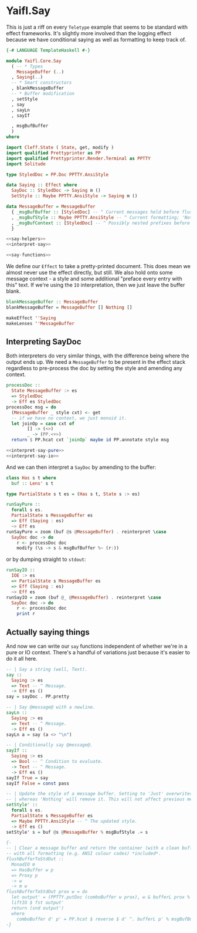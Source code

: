 # Yaifl.Say

This is just a riff on every `Teletype` example that seems to be standard with effect frameworks. It's slightly more involved than the logging effect because we have conditional saying as well as formatting to keep track of.

```haskell file=src/Yaifl/Core/Say.hs
{-# LANGUAGE TemplateHaskell #-}

module Yaifl.Core.Say
  ( -- * Types
    MessageBuffer (..)
  , Saying(..)
  -- * Smart constructors
  , blankMessageBuffer
  -- * Buffer modification
  , setStyle
  , say
  , sayLn
  , sayIf

  , msgBufBuffer
  )
where

import Cleff.State ( State, get, modify )
import qualified Prettyprinter as PP
import qualified Prettyprinter.Render.Terminal as PPTTY
import Solitude

type StyledDoc = PP.Doc PPTTY.AnsiStyle

data Saying :: Effect where
  SayDoc :: StyledDoc -> Saying m ()
  SetStyle :: Maybe PPTTY.AnsiStyle -> Saying m ()

data MessageBuffer = MessageBuffer
  { _msgBufBuffer :: [StyledDoc] -- ^ Current messages held before flushing.
  , _msgBufStyle :: Maybe PPTTY.AnsiStyle -- ^ Current formatting; 'Nothing' = plain.
  , _msgBufContext :: [StyledDoc] -- ^ Possibly nested prefixes before every message.
  }

<<say-helpers>>
<<interpret-say>>

<<say-functions>>
```

We define our `Effect` to take a pretty-printed document. This does mean we almost never use the effect directly, but still. We also hold onto some message context - a style and some additional "preface every entry with this" text. If we're using the `IO` interpretation, then we just leave the buffer blank.

```haskell id=say-helpers
blankMessageBuffer :: MessageBuffer
blankMessageBuffer = MessageBuffer [] Nothing []

makeEffect ''Saying
makeLenses ''MessageBuffer
```

## Interpreting SayDoc

Both interpreters do very similar things, with the difference being where the output ends up. We need a `MessageBuffer` to be present in the effect stack regardless to pre-process the doc by setting the style and amending any context.

```haskell id=interpret-say
processDoc ::
  State MessageBuffer :> es
  => StyledDoc
  -> Eff es StyledDoc
processDoc msg = do
  (MessageBuffer _ style cxt) <- get
  -- if we have no context, we just monoid it.
  let joinOp = case cxt of
        [] -> (<>)
        _ -> (PP.<+>)
  return $ PP.hcat cxt `joinOp` maybe id PP.annotate style msg

<<interpret-say-pure>>
<<interpret-say-io>>
```

And we can then interpret a `SayDoc` by amending to the buffer:

```haskell id=interpret-say-pure
class Has s t where
  buf :: Lens' s t

type PartialState s t es = (Has s t, State s :> es)

runSayPure ::
  forall s es. 
  PartialState s MessageBuffer es
  => Eff (Saying : es)
  ~> Eff es
runSayPure = zoom (buf @s @MessageBuffer) . reinterpret \case
  SayDoc doc -> do
    r <- processDoc doc
    modify (\s -> s & msgBufBuffer %~ (r:))

```

or by dumping straight to `stdout`:

```haskell id=interpret-say-io
runSayIO ::
  IOE :> es
  => PartialState s MessageBuffer es
  => Eff (Saying : es)
  ~> Eff es
runSayIO = zoom (buf @_ @MessageBuffer) . reinterpret \case
  SayDoc doc -> do
    r <- processDoc doc
    print r
```

## Actually saying things

And now we can write our `say` functions independent of whether we're in a pure or IO context. There's a handful of variations just because it's easier to do it all here.

```haskell id=say-functions
-- | Say a string (well, Text).
say :: 
  Saying :> es 
  => Text -- ^ Message.
  -> Eff es ()
say = sayDoc . PP.pretty

-- | Say @message@ with a newline.
sayLn :: 
  Saying :> es 
  => Text -- ^ Message.
  -> Eff es ()
sayLn a = say (a <> "\n")

-- | Conditionally say @message@.
sayIf :: 
  Saying :> es 
  => Bool -- ^ Condition to evaluate.
  -> Text -- ^ Message.
  -> Eff es ()
sayIf True = say
sayIf False = const pass

-- | Update the style of a message buffer. Setting to 'Just' overwrites the style,
-- | whereas 'Nothing' will remove it. This will not affect previous messages.
setStyle' :: 
  forall s es. 
  PartialState s MessageBuffer es
  => Maybe PPTTY.AnsiStyle -- ^ The updated style.
  -> Eff es ()
setStyle' s = buf @s @MessageBuffer % msgBufStyle .= s

{-
-- | Clear a message buffer and return the container (with a clean buffer)
-- with all formatting (e.g. ANSI colour codes) *included*.
flushBufferToStdOut :: 
  MonadIO m
  => HasBuffer w p 
  => Proxy p
  -> w
  -> m w
flushBufferToStdOut prox w = do
  let output' = (PPTTY.putDoc (comboBuffer w prox), w & bufferL prox % msgBufBuffer .~ [])
  liftIO $ fst output'
  return (snd output')
  where
    comboBuffer d' p' = PP.hcat $ reverse $ d' ^. bufferL p' % msgBufBuffer
-}
```
